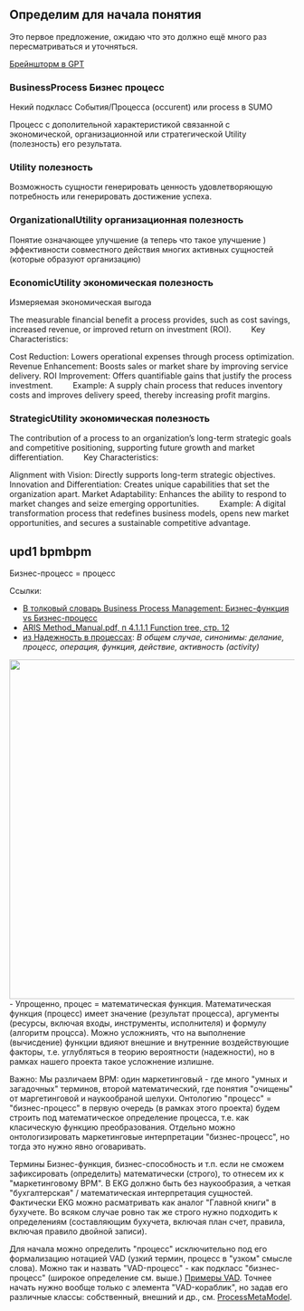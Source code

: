 ## Определим для начала понятия

Это первое предложение, ожидаю что это должно ещё много раз 
пересматриваться и уточняться.

[Брейншторм в GPT](https://chatgpt.com/share/67afd750-4098-8004-96b8-396059c26905)

### BusinessProcess Бизнес процесс

Некий подкласс События/Процесса (occurent) или process в SUMO

Процесс с дополительной характеристикой связанной с 
экономической, организационной или стратегической  Utility (полезность)
его результата.

### Utility полезность

Возможность сущности генерировать ценность 
удовлетворяющую потребность или генерировать достижение успеха.

###  OrganizationalUtility  организационная полезность 

Понятие означающее улучшение (а теперь что такое улучшение )
эффективности совместного действия многих активных сущностей
(которые образуют организацию)

###  EconomicUtility экономическая полезность

Измеряемая экономическая выгода

The measurable financial benefit a process provides, such as cost savings, increased revenue, or improved return on investment (ROI).
        Key Characteristics:

Cost Reduction: Lowers operational expenses through process optimization.
Revenue Enhancement: Boosts sales or market share by improving service delivery.
ROI Improvement: Offers quantifiable gains that justify the process investment.
        Example: A supply chain process that reduces inventory costs and improves delivery speed, thereby increasing profit margins.

###  StrategicUtility экономическая полезность

The contribution of a process to an organization’s long-term strategic goals and competitive positioning, supporting future growth and market differentiation.
        Key Characteristics:

Alignment with Vision: Directly supports long-term strategic objectives.
Innovation and Differentiation: Creates unique capabilities that set the organization apart.
Market Adaptability: Enhances the ability to respond to market changes and seize emerging opportunities.
        Example: A digital transformation process that redefines business models, opens new market opportunities, and secures a sustainable competitive advantage.

## upd1 bpmbpm
Бизнес-процесс = процесс

Ссылки:
- [В толковый словарь Business Process Management: Бизнес-функция vs Бизнес-процесс](https://habr.com/ru/users/itGuevara/articles/)
- [ARIS Method_Manual.pdf, п 4.1.1.1 Function tree, стр. 12](https://github.com/bpmbpm/doc/blob/main/BPM/ARIS/SCHEER/BASE/10-0sr6_Method_Manual.pdf)
- [из Надежность в процессах](https://habr.com/ru/articles/844992/):
_В общем случае, синонимы: делание, процесс, операция, функция, действие, активность (activity)_
<img src="https://habrastorage.org/r/w1560/getpro/habr/upload_files/551/150/be3/551150be35284815480f75811b2129f0.png" width="600" />
- Упрощенно, процес = математическая функция. Математическая функция (процесс) имеет значение (результат процесса), аргументы (ресурсы, включая входы, инструменты, исполнителя) и формулу (алгоритм процсса). Можно усложниять, что на выполнение (вычисдение) функции вдияют внешние и внутренние воздействующие факторы, т.е. углубляться в теорию вероятности (надежности), но в рамках нашего проекта такое усложнение излишне.   

Важно: Мы различаем BPM: один маркетинговый - где много "умных и загадочных" терминов, второй математический, где понятия "очищены" от маргетинговой и наукообраной шелухи. Онтологию "процесс" = "бизнес-процесс" в первую очередь (в рамках этого проекта) будем строить под математическое определение процесса, т.е. как класическую функцию преобразования. Отдельно можно онтологизировать маркетинговые интерпретации "бизнес-процесс", но тогда это нужно явно оговаривать. 

Термины Бизнес-функция, бизнес-способность и т.п. если не сможем зафиксировать (определить) математически (строго), то отнесем их к "маркетинговому BPM". В EKG должно быть без наукообразия, а четкая "бухгалтерская" / математическая интерпретация сущностей. Фактически EKG можно расматривать как аналог "Главной книги" в бухучете. Во всяком случае ровно так же строго нужно подходить к определениям (составляющим бухучета, включая план счет, правила, включая правило двойной записи).

Для начала можно определить "процесс" исключительно под его формализацию нотацией VAD (узкий термин, процесс в "узком" смысле слова). Можно так и назвать "VAD-процесс" - как подкласс "бизнес-процесс" (широкое определение см. выше.) [Примеры VAD](https://github.com/bpmbpm/SemanticBPM/blob/main/docs/VAD/aboutVAD.md). Точнее начать нужно вообще только с элемента "VAD-кораблик", но задав его различные классы: собственный, внешний и др., см. [ProcessMetaModel](https://github.com/bpmbpm/SemanticBPM/blob/main/method/process_codification/ProcessMetaModel.md). 
